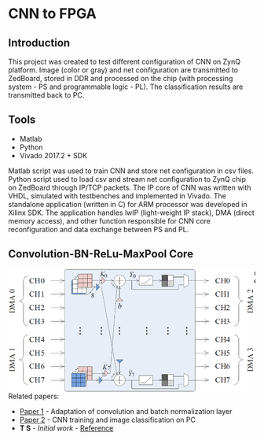 # CNN to FPGA

## Introduction
This project was created to test different configuration of CNN on ZynQ platform. Image (color or gray) and net configuration are transmitted to ZedBoard, stored in DDR and processed on the chip (with processing system - PS and programmable logic - PL). The classification results are transmitted back to PC.

## Tools

* Matlab
* Python
* Vivado 2017.2 + SDK

Matlab script was used to train CNN and store net configuration in csv files. Python script used to load csv and stream net configuration to ZynQ chip on ZedBoard through IP/TCP packets. The IP core of CNN was written with VHDL, simulated with testbenches and implemented in Vivado. The standalone application (written in C) for ARM processor was developed in Xilinx SDK. The application handles lwIP (light-weight IP stack), DMA (direct memory access), and other function responsible for CNN core reconfiguration and data exchange between PS and PL. 

## Convolution-BN-ReLu-MaxPool Core

<img align="left" width="500" height="250" src="https://github.com/tomyslavs/cnn2fpga/blob/master/conv-core.png">

```
code example
```

Related papers:
* [Paper 1](https://ieeexplore.ieee.org/document/8732160) - Adaptation of convolution and batch normalization layer
* [Paper 2](https://ieeexplore.ieee.org/document/8592464) - CNN training and image classification on PC
* **T S** - *Initial work* - [Reference](https://reference.here)
